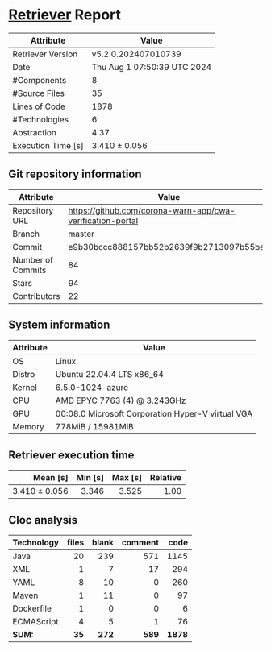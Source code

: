 # [Retriever](https://github.com/PalladioSimulator/Palladio-ReverseEngineering-Retriever) Report
| Attribute          | Value |
| ------------------ | ----- |
| Retriever Version  | v5.2.0.202407010739 |
| Date               | Thu Aug  1 07:50:39 UTC 2024 |
| #Components        | 8 |
| #Source Files      | 35 |
| Lines of Code      | 1878 |
| #Technologies      | 6 |
| Abstraction        | 4.37 |
| Execution Time [s] | 3.410 ± 0.056  |

## Git repository information
|      Attribute    | Value |
| ----------------- | ----- |
| Repository URL    | https://github.com/corona-warn-app/cwa-verification-portal |
| Branch            | master |
| Commit            | e9b30bccc888157bb52b2639f9b2713097b55beb |
| Number of Commits | 84 |
| Stars             | 94 |
| Contributors      | 22 |


## System information
| Attribute | Value |
| --------- | ----- |
| OS | Linux  |
| Distro | Ubuntu 22.04.4 LTS x86_64  |
| Kernel | 6.5.0-1024-azure  |
| CPU | AMD EPYC 7763 (4) @ 3.243GHz  |
| GPU | 00:08.0 Microsoft Corporation Hyper-V virtual VGA  |
| Memory | 778MiB / 15981MiB  |

## Retriever execution time
| Mean [s] | Min [s] | Max [s] | Relative |
|---:|---:|---:|---:|
| 3.410 ± 0.056 | 3.346 | 3.525 | 1.00 |

## Cloc analysis

<!-- github.com/AlDanial/cloc v 1.90  T=0.12 s (417.0 files/s, 30721.3 lines/s) -->

|Technology|files|blank|comment|code|
|:-------|-------:|-------:|-------:|-------:|
|Java|20|239|571|1145|
|XML|1|7|17|294|
|YAML|8|10|0|260|
|Maven|1|11|0|97|
|Dockerfile|1|0|0|6|
|ECMAScript|4|5|1|76|
|**SUM:**|**35**|**272**|**589**|**1878**|
